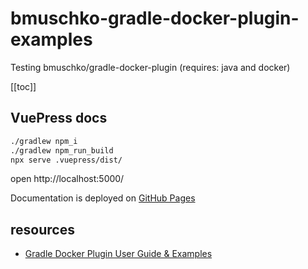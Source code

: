# bmuschko-gradle-docker-plugin-examples
Testing bmuschko/gradle-docker-plugin (requires: java and docker)

[[toc]]

## VuePress docs

```bash
./gradlew npm_i
./gradlew npm_run_build
npx serve .vuepress/dist/
```

open http://localhost:5000/

Documentation is deployed on [GitHub Pages](https://daggerok.github.io/bmuschko-gradle-docker-plugin-examples/)

## resources

* [Gradle Docker Plugin User Guide & Examples](https://bmuschko.github.io/gradle-docker-plugin/)

